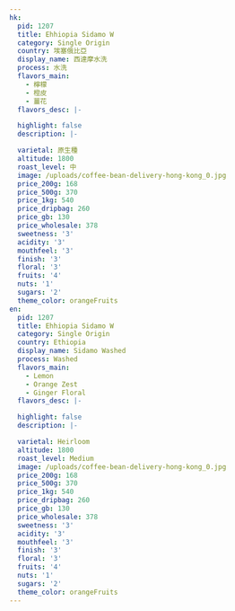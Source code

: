 ```yaml
---
hk:
  pid: 1207
  title: Ehhiopia Sidamo W
  category: Single Origin
  country: 埃塞俄比亞
  display_name: 西達摩水洗
  process: 水洗
  flavors_main:
    - 檸檬
    - 橙皮
    - 薑花
  flavors_desc: |-

  highlight: false
  description: |-

  varietal: 原生種
  altitude: 1800
  roast_level: 中
  image: /uploads/coffee-bean-delivery-hong-kong_0.jpg
  price_200g: 168
  price_500g: 370
  price_1kg: 540
  price_dripbag: 260
  price_gb: 130
  price_wholesale: 378
  sweetness: '3'
  acidity: '3'
  mouthfeel: '3'
  finish: '3'
  floral: '3'
  fruits: '4'
  nuts: '1'
  sugars: '2'
  theme_color: orangeFruits
en:
  pid: 1207
  title: Ehhiopia Sidamo W
  category: Single Origin
  country: Ethiopia
  display_name: Sidamo Washed
  process: Washed
  flavors_main:
    - Lemon
    - Orange Zest
    - Ginger Floral
  flavors_desc: |-

  highlight: false
  description: |-

  varietal: Heirloom
  altitude: 1800
  roast_level: Medium
  image: /uploads/coffee-bean-delivery-hong-kong_0.jpg
  price_200g: 168
  price_500g: 370
  price_1kg: 540
  price_dripbag: 260
  price_gb: 130
  price_wholesale: 378
  sweetness: '3'
  acidity: '3'
  mouthfeel: '3'
  finish: '3'
  floral: '3'
  fruits: '4'
  nuts: '1'
  sugars: '2'
  theme_color: orangeFruits
---
```

